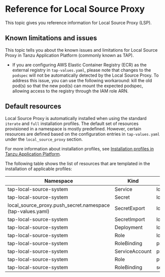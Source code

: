 # Reference for Local Source Proxy

This topic gives you reference information for Local Source Proxy (LSP).

## <a id="known-issues"></a> Known limitations and issues

This topic tells you about the known issues and limitations for Local Source Proxy in Tanzu Application Platform (commonly known as TAP).

- If you are configuring AWS Elastic Container Registry (ECR) as the external registry in `tap-values.yaml`, 
  please note that changes to the `podspec` will not be automatically detected by the Local Source Proxy. 
  To address this issue, you can use the following workaround: kill the old pod(s) so that the new pod(s) 
  can mount the expected podspec, allowing access to the registry through the IAM role ARN.

## <a id="default-resources"></a> Default resources

Local Source Proxy is automatically installed when using the standard `iterate` and `full`
installation profiles. The default set of resources provisioned in a namespace is mostly predefined.
However, certain resources are defined based on the configuration entries in `tap-values.yaml`
under the `local_source_proxy` section.

For more information about installation profiles, see
[Installation profiles in Tanzu Application Platform](../about-package-profiles.hbs.md#profiles-and-packages).

The following table shows the list of resources that are templated in the installation of applicable
profiles:

| Namespace                                                  | Kind           | Name                                | Reconcile |
|------------------------------------------------------------|----------------|-------------------------------------|-----------|
| tap-local-source-system                                    | Service        | local-source-proxy                  | No        |
| tap-local-source-system                                    | Secret         | local-source-proxy-values           | Yes       |
| local_source_proxy.push_secret.namespace (tap-values.yaml) | SecretExport   | local_source_proxy.push_secret.name | Yes       |
| tap-local-source-system                                    | SecretImport   | local_source_proxy.push_secret.name | Yes       |
| tap-local-source-system                                    | Deployment     | local-source-proxy                  | No        |
| tap-local-source-system                                    | Role           | local-source-proxy-manager          | No        |
| tap-local-source-system                                    | RoleBinding    | proxy-manager                       | No        |
| tap-local-source-system                                    | ServiceAccount | proxy-manager                       | No        |
| tap-local-source-system                                    | Role           | push-artifact                       | No        |
| tap-local-source-system                                    | RoleBinding    | service-proxy-role-binding          | Yes       |
